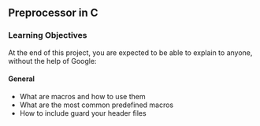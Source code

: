 ## Preprocessor in C

### Learning Objectives

At the end of this project, you are expected to be able to explain to anyone, without the help of Google:

#### General

- What are macros and how to use them
- What are the most common predefined macros
- How to include guard your header files
